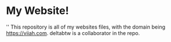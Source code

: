 # My Website!
'' This repository is all of my websites files, with the domain being https://viiah.com. deltabtw is a collaborator in the repo.
